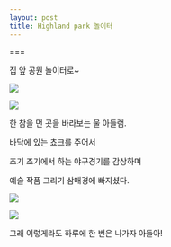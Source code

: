 ```yaml
---
layout: post
title: Highland park 놀이터
---
```

===

집 앞 공원 놀이터로~

![](https://dl.dropboxusercontent.com/u/9792864/20150409_163919.jpg)


![](https://dl.dropboxusercontent.com/u/9792864/20150409_163923.jpg)


한 참을 먼 곳을 바라보는 울 아들램. 

바닥에 있는 쵸크를 주어서 

조기 조기에서 하는 야구경기를 감상하며 

예술 작품 그리기 삼매경에 빠지셨다. 

![](https://dl.dropboxusercontent.com/u/9792864/1428632197362.jpeg)


![](https://dl.dropboxusercontent.com/u/9792864/1428632200128.jpeg)



그래 이렇게라도 하루에 한 번은 나가자 아들아!








